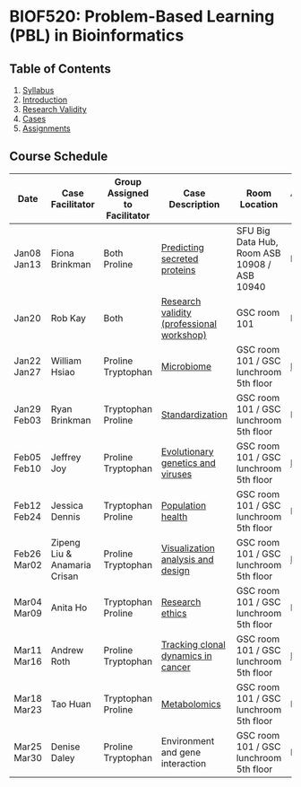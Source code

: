 # BIOF520: Problem-Based Learning (PBL) in Bioinformatics

## Table of Contents
1. [Syllabus](Syllabus.pdf)
1. [Introduction](Intro.pdf)
1. [Research Validity](Research_Validity.pdf)
1. [Cases](cases/)
1. [Assignments](assignments/)

## Course Schedule
Date|Case Facilitator|Group Assigned to Facilitator|Case Description|Room Location|Assignment Due Date
----|----------------|-----------------------------|----------------|-------------|---------------------
Jan08<br/>Jan13 | Fiona Brinkman | Both<br/>Proline | [Predicting secreted proteins](cases/case01_FionaBrinkman.pdf) | SFU Big Data Hub, Room ASB 10908 / ASB 10940| NA
Jan20 | Rob Kay | Both | [Research validity (professional workshop)](Research_Validity.pdf) | GSC room 101 | NA 
Jan22<br/>Jan27 | William Hsiao | Proline<br/>Tryptophan | [Microbiome](cases/case02_WilliamHsiao.pdf) | GSC room 101 / GSC lunchroom 5th floor | [Feb 06](assignments/hw01/case02_hw01_submission.pdf)
Jan29<br/>Feb03 | Ryan Brinkman | Tryptophan<br/>Proline | [Standardization](cases/case03_RyanBrinkman.pdf) | GSC room 101 / GSC lunchroom 5th floor | NA
Feb05<br/>Feb10 | Jeffrey Joy | Proline<br/>Tryptophan | [Evolutionary genetics and viruses](cases/case04_JeffreyJoy.pdf) | GSC room 101 / GSC lunchroom 5th floor | [Feb 24](assignments/hw02/case04_hw02_submission.pdf)
Feb12<br/>Feb24 | Jessica Dennis | Tryptophan<br/>Proline | [Population health](cases/case05_JessicaDennis.pdf) | GSC room 101 / GSC lunchroom 5th floor | NA
Feb26<br/>Mar02 | Zipeng Liu & Anamaria Crisan | Proline<br/>Tryptophan | [Visualization analysis and design](cases/case06_AnaCrisan_ZipengLiu.pdf) | GSC room 101 / GSC lunchroom 5th floor | [Mar 12](assignments/hw03/case06_hw03_submission.pdf)
Mar04<br/>Mar09 | Anita Ho | Tryptophan<br/>Proline | [Research ethics](cases/case07_AnitaHo.pdf) | GSC room 101 / GSC lunchroom 5th floor | NA
Mar11<br/>Mar16 | Andrew Roth | Proline<br/>Tryptophan | [Tracking clonal dynamics in cancer](cases/case08_AndrewRoth.pdf) | GSC room 101 / GSC lunchroom 5th floor | [Mar 26](assignments/hw04/case08_hw04_submission.pdf)
Mar18<br/>Mar23 | Tao Huan | Tryptophan<br/>Proline | [Metabolomics](cases/case09_TaoHuan.pdf) | GSC room 101 / GSC lunchroom 5th floor | NA
Mar25<br/>Mar30 | Denise Daley | Proline<br/>Tryptophan | Environment and gene interaction | GSC room 101 / GSC lunchroom 5th floor | NA
